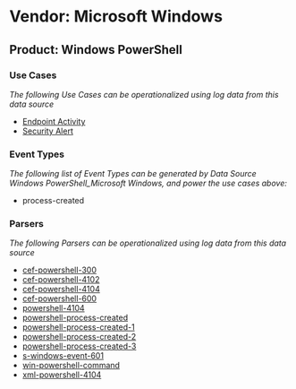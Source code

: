 Vendor: Microsoft Windows
=========================
Product: Windows PowerShell
---------------------------

### Use Cases

_The following Use Cases can be operationalized using log data from this data source_

* [Endpoint Activity](../UseCases/usecase_endpoint_activity.md)
* [Security Alert](../UseCases/usecase_security_alert.md)


### Event Types

_The following list of Event Types can be generated by Data Source Windows PowerShell_Microsoft Windows, and power the use cases above:_

- process-created


### Parsers

_The following Parsers can be operationalized using log data from this data source_

* [cef-powershell-300](../Parsers/parserContent_cef-powershell-300.md)
* [cef-powershell-4102](../Parsers/parserContent_cef-powershell-4102.md)
* [cef-powershell-4104](../Parsers/parserContent_cef-powershell-4104.md)
* [cef-powershell-600](../Parsers/parserContent_cef-powershell-600.md)
* [powershell-4104](../Parsers/parserContent_powershell-4104.md)
* [powershell-process-created](../Parsers/parserContent_powershell-process-created.md)
* [powershell-process-created-1](../Parsers/parserContent_powershell-process-created-1.md)
* [powershell-process-created-2](../Parsers/parserContent_powershell-process-created-2.md)
* [powershell-process-created-3](../Parsers/parserContent_powershell-process-created-3.md)
* [s-windows-event-601](../Parsers/parserContent_s-windows-event-601.md)
* [win-powershell-command](../Parsers/parserContent_win-powershell-command.md)
* [xml-powershell-4104](../Parsers/parserContent_xml-powershell-4104.md)
